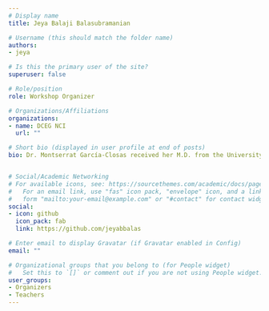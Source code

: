 ```yaml
---
# Display name
title: Jeya Balaji Balasubramanian

# Username (this should match the folder name)
authors:
- jeya

# Is this the primary user of the site?
superuser: false

# Role/position
role: Workshop Organizer

# Organizations/Affiliations
organizations:
- name: DCEG NCI
  url: ""

# Short bio (displayed in user profile at end of posts)
bio: Dr. Montserrat García-Closas received her M.D. from the University of Barcelona, Spain, a Master of Public Health in quantitative methods, and a Doctorate of Public Health in epidemiology from the Harvard School of Public Health. She joined DCEG in 1996 as a postdoctoral fellow, became a tenure-track investigator in 1999, and a tenured senior investigator in 2007. From 2008-2010, she was a visiting scientist at the Department of Oncology and Strangeways Laboratory, Cambridge University, U.K. In 2010, she became a Professor of Epidemiology at the Division of Genetic and Epidemiology of the Institute of Cancer Research (ICR), University of London, U.K. In 2015, she returned to DCEG as Deputy Director and senior investigator. She was appointed Interim Branch Chief for the Integrative Tumor Epidemiology Branch (ITEB) from 2016-2020, and in 2020 she was appointed Director of the Trans-Divisional Research Program (TDRP).


# Social/Academic Networking
# For available icons, see: https://sourcethemes.com/academic/docs/page-builder/#icons
#   For an email link, use "fas" icon pack, "envelope" icon, and a link in the
#   form "mailto:your-email@example.com" or "#contact" for contact widget.
social:
- icon: github
  icon_pack: fab
  link: https://github.com/jeyabbalas

# Enter email to display Gravatar (if Gravatar enabled in Config)
email: ""

# Organizational groups that you belong to (for People widget)
#   Set this to `[]` or comment out if you are not using People widget.
user_groups:
- Organizers
- Teachers
---
```


